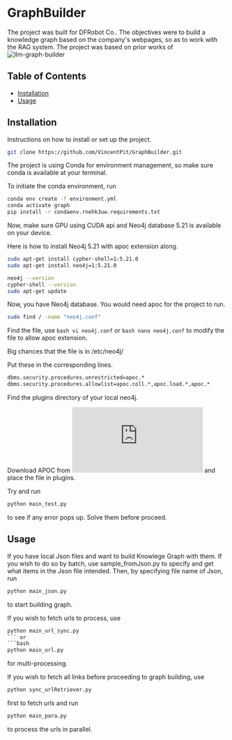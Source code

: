 # GraphBuilder

The project was built for DFRobot Co.. The objectives were to build a knowledge graph based on the company's webpages, so as to work with the RAG system. 
The project was based on prior works of ![llm-graph-builder](https://github.com/BinNong/llm-graph-builder.git)

## Table of Contents

- [Installation](#installation)
- [Usage](#usage)


## Installation

Instructions on how to install or set up the project.

```bash
git clone https://github.com/VincentPit/GraphBuilder.git
```
The project is using Conda for environment management, so make sure conda is available at your terminal.

To initiate the conda environment, run 

```bash 
conda env create -f environment.yml
conda activate graph
pip install -r condaenv.rnehk3uw.requirements.txt
```

Now, make sure GPU using CUDA api and Neo4j database 5.21 is available on your device. 

Here is how to install Neo4j 5.21 with apoc extension along. 
```bash 
sudo apt-get install cypher-shell=1:5.21.0
sudo apt-get install neo4j=1:5.21.0

neo4j --version
cypher-shell --version
sudo apt-get update
```
Now, you have Neo4j database. You would need apoc for the project to run. 

```bash 
sudo find / -name "neo4j.conf"
```

Find the file, use ```bash vi neo4j.conf``` or ```bash nano neo4j.conf``` to modify the file to allow apoc extension. 

Big chances that the file is in /etc/neo4j/

Put these in the corresponding lines. 

```bash 
dbms.security.procedures.unrestricted=apoc.*
dbms.security.procedures.allowlist=apoc.coll.*,apoc.load.*,apoc.*
```
Find the plugins directory of your local neo4j. 

Download APOC from ![apoc](https://github.com/neo4j/apoc/releases/download/5.21.0/apoc-5.21.0-core.jar) and place the file in plugins. 

Try and run 
```bash 
python main_test.py
``` 
to see if any error pops up. Solve them before proceed.

## Usage

If you have local Json files and want to build Knowlege Graph with them. If you wish to do so by batch, use sample_fromJson.py to specify and get what items in the Json file intended.
Then, by specifying file name of Json, run 
```bash 
python main_json.py
``` 
to start building graph. 

If you wish to fetch urls to process, use 
```bash 
python main_url_sync.py
``` or 
```bash 
python main_url.py
``` 
for multi-processing. 

If you wish to fetch all links before proceeding to graph building, use 
```bash 
python sync_urlRetriever.py
``` 
first to fetch urls and run 
```bash 
python main_para.py
``` 
to process the urls in parallel. 
